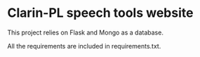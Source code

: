 # Clarin-PL speech tools website

This project relies on Flask and Mongo as a database.

All the requirements are included in requirements.txt.